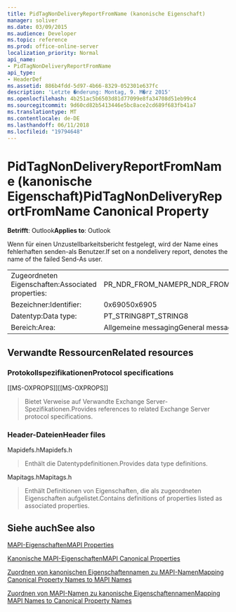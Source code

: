 ```yaml
---
title: PidTagNonDeliveryReportFromName (kanonische Eigenschaft)
manager: soliver
ms.date: 03/09/2015
ms.audience: Developer
ms.topic: reference
ms.prod: office-online-server
localization_priority: Normal
api_name:
- PidTagNonDeliveryReportFromName
api_type:
- HeaderDef
ms.assetid: 886b4fdd-5d97-4b66-8329-052301e637fc
description: 'Letzte �nderung: Montag, 9. M�rz 2015'
ms.openlocfilehash: 4b251ac5b6503d81d77099e8fa34708d51eb99c4
ms.sourcegitcommit: 9d60cd82b5413446e5bc8ace2cd689f683fb41a7
ms.translationtype: MT
ms.contentlocale: de-DE
ms.lasthandoff: 06/11/2018
ms.locfileid: "19794648"
---
```

# <a name="pidtagnondeliveryreportfromname-canonical-property"></a><span data-ttu-id="b1493-103">PidTagNonDeliveryReportFromName (kanonische Eigenschaft)</span><span class="sxs-lookup"><span data-stu-id="b1493-103">PidTagNonDeliveryReportFromName Canonical Property</span></span>

  
  
<span data-ttu-id="b1493-104">**Betrifft**: Outlook</span><span class="sxs-lookup"><span data-stu-id="b1493-104">**Applies to**: Outlook</span></span> 
  
<span data-ttu-id="b1493-105">Wenn für einen Unzustellbarkeitsbericht festgelegt, wird der Name eines fehlerhaften senden-als Benutzer.</span><span class="sxs-lookup"><span data-stu-id="b1493-105">If set on a nondelivery report, denotes the name of the failed Send-As user.</span></span>
  
|||
|:-----|:-----|
|<span data-ttu-id="b1493-106">Zugeordneten Eigenschaften:</span><span class="sxs-lookup"><span data-stu-id="b1493-106">Associated properties:</span></span>  <br/> |<span data-ttu-id="b1493-107">PR_NDR_FROM_NAME</span><span class="sxs-lookup"><span data-stu-id="b1493-107">PR_NDR_FROM_NAME</span></span>  <br/> |
|<span data-ttu-id="b1493-108">Bezeichner:</span><span class="sxs-lookup"><span data-stu-id="b1493-108">Identifier:</span></span>  <br/> |<span data-ttu-id="b1493-109">0x6905</span><span class="sxs-lookup"><span data-stu-id="b1493-109">0x6905</span></span>  <br/> |
|<span data-ttu-id="b1493-110">Datentyp:</span><span class="sxs-lookup"><span data-stu-id="b1493-110">Data type:</span></span>  <br/> |<span data-ttu-id="b1493-111">PT_STRING8</span><span class="sxs-lookup"><span data-stu-id="b1493-111">PT_STRING8</span></span>  <br/> |
|<span data-ttu-id="b1493-112">Bereich:</span><span class="sxs-lookup"><span data-stu-id="b1493-112">Area:</span></span>  <br/> |<span data-ttu-id="b1493-113">Allgemeine messaging</span><span class="sxs-lookup"><span data-stu-id="b1493-113">General messaging</span></span>  <br/> |
   
## <a name="related-resources"></a><span data-ttu-id="b1493-114">Verwandte Ressourcen</span><span class="sxs-lookup"><span data-stu-id="b1493-114">Related resources</span></span>

### <a name="protocol-specifications"></a><span data-ttu-id="b1493-115">Protokollspezifikationen</span><span class="sxs-lookup"><span data-stu-id="b1493-115">Protocol specifications</span></span>

<span data-ttu-id="b1493-116">[[MS-OXPROPS]]</span><span class="sxs-lookup"><span data-stu-id="b1493-116">[[MS-OXPROPS]]</span></span> 
  
> <span data-ttu-id="b1493-117">Bietet Verweise auf Verwandte Exchange Server-Spezifikationen.</span><span class="sxs-lookup"><span data-stu-id="b1493-117">Provides references to related Exchange Server protocol specifications.</span></span>
    
### <a name="header-files"></a><span data-ttu-id="b1493-118">Header-Dateien</span><span class="sxs-lookup"><span data-stu-id="b1493-118">Header files</span></span>

<span data-ttu-id="b1493-119">Mapidefs.h</span><span class="sxs-lookup"><span data-stu-id="b1493-119">Mapidefs.h</span></span>
  
> <span data-ttu-id="b1493-120">Enthält die Datentypdefinitionen.</span><span class="sxs-lookup"><span data-stu-id="b1493-120">Provides data type definitions.</span></span>
    
<span data-ttu-id="b1493-121">Mapitags.h</span><span class="sxs-lookup"><span data-stu-id="b1493-121">Mapitags.h</span></span>
  
> <span data-ttu-id="b1493-122">Enthält Definitionen von Eigenschaften, die als zugeordneten Eigenschaften aufgelistet.</span><span class="sxs-lookup"><span data-stu-id="b1493-122">Contains definitions of properties listed as associated properties.</span></span>
    
## <a name="see-also"></a><span data-ttu-id="b1493-123">Siehe auch</span><span class="sxs-lookup"><span data-stu-id="b1493-123">See also</span></span>



[<span data-ttu-id="b1493-124">MAPI-Eigenschaften</span><span class="sxs-lookup"><span data-stu-id="b1493-124">MAPI Properties</span></span>](mapi-properties.md)
  
[<span data-ttu-id="b1493-125">Kanonische MAPI-Eigenschaften</span><span class="sxs-lookup"><span data-stu-id="b1493-125">MAPI Canonical Properties</span></span>](mapi-canonical-properties.md)
  
[<span data-ttu-id="b1493-126">Zuordnen von kanonischen Eigenschaftennamen zu MAPI-Namen</span><span class="sxs-lookup"><span data-stu-id="b1493-126">Mapping Canonical Property Names to MAPI Names</span></span>](mapping-canonical-property-names-to-mapi-names.md)
  
[<span data-ttu-id="b1493-127">Zuordnen von MAPI-Namen zu kanonische Eigenschaftennamen</span><span class="sxs-lookup"><span data-stu-id="b1493-127">Mapping MAPI Names to Canonical Property Names</span></span>](mapping-mapi-names-to-canonical-property-names.md)

